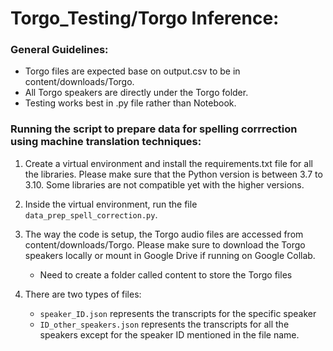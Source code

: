# Torgo_Testing/Torgo Inference:

### **General Guidelines:**

- Torgo files are expected base on output.csv to be in content/downloads/Torgo.
- All Torgo speakers are directly under the Torgo folder.
- Testing works best in .py file rather than Notebook.

### **Running the script to prepare data for spelling corrrection using machine translation techniques:**

1. Create a virtual environment and install the requirements.txt file for all the libraries. Please make sure that the Python version is between 3.7 to 3.10. Some libraries are not compatible yet with the higher versions.

2. Inside the virtual environment, run the file `data_prep_spell_correction.py`.

3. The way the code is setup, the Torgo audio files are accessed from content/downloads/Torgo. Please make sure to download the Torgo speakers locally or mount in Google Drive if running on Google Collab.

   - Need to create a folder called content to store the Torgo files

4. There are two types of files:
   - `speaker_ID.json` represents the transcripts for the specific speaker
   - `ID_other_speakers.json` represents the transcripts for all the speakers except for the speaker ID mentioned in the file name.
